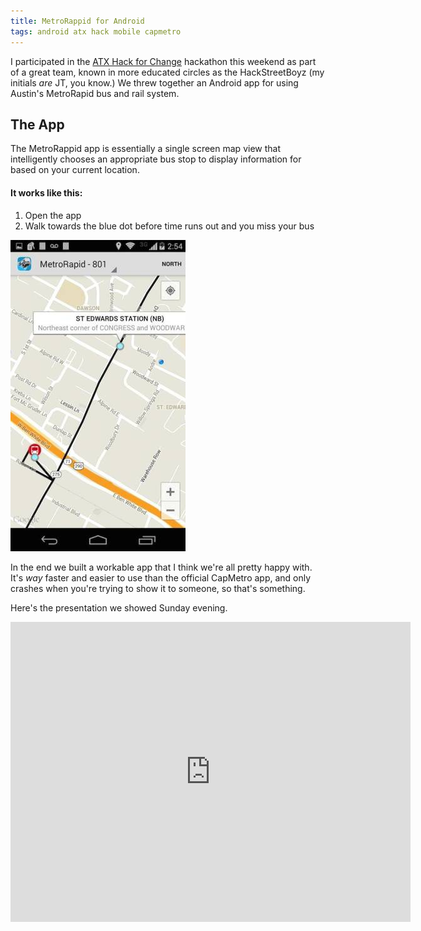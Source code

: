 ```yaml
---
title: MetroRappid for Android
tags: android atx hack mobile capmetro
---
```


I participated in the [ATX Hack for Change][hfc] hackathon this weekend as part
of a great team, known in more educated circles as the HackStreetBoyz (my
initials *are* JT, you know.) We threw together an Android app for using
Austin's MetroRapid bus and rail system.

## The App

The MetroRappid app is essentially a single screen map view that intelligently
chooses an appropriate bus stop to display information for based on your
current location.

#### It works like this:

  1. Open the app
  2. Walk towards the blue dot before time runs out and you miss your bus

![This is the first and only screen.][img_map]

In the end we built a workable app that I think we're all pretty happy with.
It's *way* faster and easier to use than the official CapMetro app, and only
crashes when you're trying to show it to someone, so that's something.

Here's the presentation we showed Sunday evening.

<iframe
src="https://docs.google.com/presentation/d/1ibSV7R3iuHEUy8y9oRkZpP21lR_euqAewKTgZeC6PrQ/embed?start=false&loop=false&delayms=3000"
frameborder="0" width="640" height="480" allowfullscreen="true"
mozallowfullscreen="true" webkitallowfullscreen="true"></iframe>

[img_map]: /images/metrorappid_map_small.jpg
[hfc]: 2014-06-01-atxhackforchange.html
